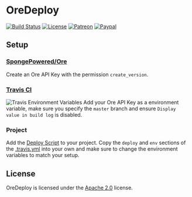 # OreDeploy

[![Build Status](https://travis-ci.org/LXGaming/OreDeploy.svg?branch=master)](https://travis-ci.org/LXGaming/OreDeploy)
[![License](https://lxgaming.github.io/badges/License-Apache%202.0-blue.svg)](https://www.apache.org/licenses/LICENSE-2.0)
[![Patreon](https://lxgaming.github.io/badges/Patreon-donate-yellow.svg)](https://www.patreon.com/lxgaming)
[![Paypal](https://lxgaming.github.io/badges/Paypal-donate-yellow.svg)](https://www.paypal.com/cgi-bin/webscr?cmd=_s-xclick&hosted_button_id=CZUUA6LE7YS44&item_name=OreDeploy+(from+GitHub.com))

## Setup
### [SpongePowered/Ore](https://ore.spongepowered.org/)
Create an Ore API Key with the permission `create_version`.

### [Travis CI](https://travis-ci.com/)
![Travis Environment Variables](https://lxgaming.github.io/images/oredeploy/travis-environment-variables.png)
Add your Ore API Key as a environment variable, make sure you specify the `master` branch and ensure `Display value in build log` is disabled.

### Project
Add the [Deploy Script](https://raw.githubusercontent.com/LXGaming/OreDeploy/master/scripts/deploy) to your project.
Copy the `deploy` and `env` sections of the [.travis.yml](https://raw.githubusercontent.com/LXGaming/OreDeploy/master/.travis.yml) into your own and make sure to change the environment variables to match your setup.

## License
OreDeploy is licensed under the [Apache 2.0](https://www.apache.org/licenses/LICENSE-2.0) license.
